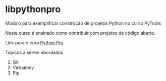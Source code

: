 # libpythonpro
Módulo para exemplificar construção de projetos Python no curso PyTools

Neste curso é ensinado como contribuir com projetos de código aberto.

Link para o curo [Python Pro](http://www.python.pro.br)

Tópicos a serem abordados
 1. Git
 2. Virtualenv
 3. Pip
